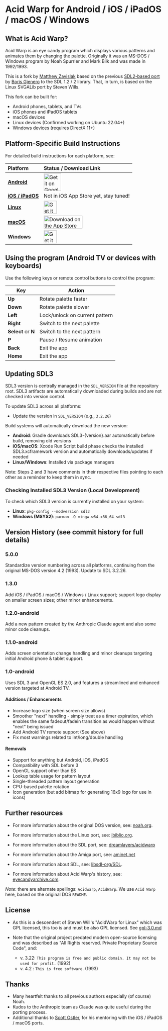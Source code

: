 # Acid Warp for Android / iOS / iPadOS / macOS / Windows

## What is Acid Warp?

Acid Warp is an eye candy program which displays various patterns and animates them by changing the palette. Originally it was an MS-DOS / Windows program by Noah Spurrier and Mark Bilk and was made in 1992/1993.

This is a fork by [Matthew Zavislak](https://github.com/elevenfive) based on the previous [SDL2-based port](https://github.com/dreamlayers/acidwarp) by [Boris Gjenero](https://github.com/dreamlayers) to the SDL 1.2 / 2 library. That, in turn, is based on the Linux SVGALib port by Steven Wills.

This fork can be built for:
 - Android phones, tablets, and TVs
 - iOS phones and iPadOS tablets
 - macOS devices
 - Linux devices (Confirmed working on Ubuntu 22.04+)
 - Windows devices (requires DirectX 11+)

## Platform-Specific Build Instructions

For detailed build instructions for each platform, see:

| Platform | Status / Download Link                                                                                                                                                                                                                                                                                                                                                                                           |
| :--- |:-----------------------------------------------------------------------------------------------------------------------------------------------------------------------------------------------------------------------------------------------------------------------------------------------------------------------------------------------------------------------------------------------------------------|
| **[Android](android/README.md)** | <a href="https://play.google.com/store/apps/details?id=com.dermochelys.acidwarp"><img src="https://play.google.com/intl/en_us/badges/images/generic/en_badge_web_generic.png" height="55" alt="Get it on Google Play"></a>                                                                                                                                                                                       |
| **[iOS / iPadOS](ios/README.md)** | Not in iOS App Store yet, stay tuned!                                                                                                                                                                                                                                                                                                                                                                            |
| **[Linux](linux/README.md)** | <a href="https://snapcraft.io/acidwarp"><img src="https://snapcraft.io/en/dark/install.svg" height="41" alt="Get it from the Snap Store"></a>                                                                                                                                                                                                                                                                    |
| **[macOS](macos/README.md)** | <a href="https://apps.apple.com/us/app/acid-warp/id6753610977?mt=12&itscg=30200&itsct=apps_box_badge&mttnsubad=6753610977" style="display: inline-block;"><img src="https://toolbox.marketingtools.apple.com/api/v2/badges/download-on-the-app-store/black/en-us?releaseDate=1760486400" alt="Download on the App Store" style="width: 123px; height: 41px; vertical-align: middle; object-fit: contain;" /></a> |
| **[Windows](windows/README.md)** | <a href="https://apps.microsoft.com/detail/9N7W8XK7GGHC?referrer=appbadge&mode=direct"><img src="https://get.microsoft.com/images/en-us%20dark.svg" height="41" alt="Get it from Microsoft"></a>                                                                                                                                                                                                                 |

## Using the program (Android TV or devices with keyboards)

Use the following keys or remote control buttons to control the program:

| Key                 | Action                         |
|---------------------|--------------------------------|
| **Up**              | Rotate palette faster          |
| **Down**            | Rotate palette slower          |
| **Left**            | Lock/unlock on current pattern |
| **Right**           | Switch to the next palette     |
| **Select** or **N** | Switch to the next pattern     |
| **P**               | Pause / Resume animation       |
| **Back**            | Exit the app                   |
| **Home**            | Exit the app                   |

## Updating SDL3

SDL3 version is centrally managed in the `SDL_VERSION` file at the repository root. SDL3 artifacts are automatically downloaded during builds and are not checked into version control.

To update SDL3 across all platforms:
- Update the version in `SDL_VERSION` (e.g., `3.2.26`)

Build systems will automatically download the new version:
- **Android**: Gradle downloads SDL3-{version}.aar automatically before build, removing old versions
- **iOS/macOS**: Xcode Run Script build phase checks the installed SDL3.xcframework version and automatically downloads/updates if needed
- **Linux/Windows**: Installed via package managers

Note: Steps 2 and 3 have comments in their respective files pointing to each other as a reminder to keep them in sync.

### Checking Installed SDL3 Version (Local Development)

To check which SDL3 version is currently installed on your system:

- **Linux**: `pkg-config --modversion sdl3`
- **Windows (MSYS2)**: `pacman -Q mingw-w64-x86_64-sdl3`

## Version History (see commit history for full details)

### 5.0.0
Standardize version numbering across all platforms, continuing from the original MS-DOS version 4.2 (1993). Update to SDL 3.2.26.

### 1.3.0
Add iOS / iPadOS / macOS / Windows / Linux support; support logo display on smaller screen sizes; other minor enhancements.

### 1.2.0-android
Add a new pattern created by the Anthropic Claude agent and also some minor code cleanups.

### 1.1.0-android
Adds screen orientation change handling and minor cleanups targeting initial Android
phone & tablet support.

### 1.0-android
Uses SDL 3 and OpenGL ES 2.0, and features a streamlined and enhanced
version targeted at Android TV.

#### Additions / Enhancements
- Increase logo size (when screen size allows)
- Smoother "next" handling - simply treat as a timer expiration, which enables
  the same fadeout/fadein transition as would happen without "next" being issued
- Add Android TV remote support (See above)
- Fix most warnings related to int/long/double handling

#### Removals
- Support for anything but Android, iOS, iPadOS
- Compatibility with SDL before 3
- OpenGL support other than ES
- Lookup table usage for pattern layout
- Single-threaded pattern layout generation
- CPU-based palette rotation
- Icon generation (but add bitmap for generating 16x9 logo for use in icons)

## Further resources

- For more information about the original DOS version, see: [noah.org](https://www.noah.org/acidwarp/).
- For more information about the Linux port, see: [ibiblio.org](https://www.ibiblio.org/pub/Linux/apps/graphics/hacks/svgalib/acidwarp-1.0.tar.gz).
- For more information about the SDL port, see: [dreamlayers/acidwarp](https://github.com/dreamlayers/acidwarp)
- For more information about the Amiga port, see: [aminet.net](https://aminet.net/package/demo/misc/acidwarp)

- For more information about SDL, see: [libsdl-org/SDL](https://github.com/libsdl-org/SDL/).
- For more information about Acid Warp's history, see: [eyecandyarchive.com](http://eyecandyarchive.com/Acidwarp/).

*Note*: there are alternate spellings: `Acidwarp`, `AcidWarp`.  We use `Acid Warp` here, based on the original DOS `README`.

## License

- As this is a descendent of Steven Will's "AcidWarp for Linux" which was GPL licensed, this too
  is and must be also GPL licensed.  See [gpl-3.0.md](gpl-3.0.md)

- Note that the original project predated modern open-source licensing and was described as "All Rights reserved. Private Proprietary Source Code", and:
  - v. 3.22: `This program is free and public domain. It may not be used for profit.` (1992)
  - v. 4.2 : `This is free software`. (1993)

## Thanks

- Many heartfelt thanks to all previous authors especially (of course) Noah.
- Kudos to the Anthropic team as Claude was quite useful during the porting process.
- Additional thanks to [Scott Ostler](https://github.com/scottostler), for his mentoring with the iOS / iPadOS / macOS ports.
